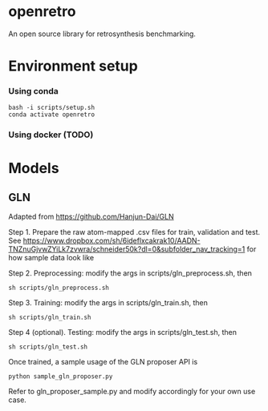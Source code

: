 # openretro
An open source library for retrosynthesis benchmarking.

# Environment setup
### Using conda
    bash -i scripts/setup.sh
    conda activate openretro

### Using docker (TODO)

# Models
## GLN
Adapted from https://github.com/Hanjun-Dai/GLN

Step 1. Prepare the raw atom-mapped .csv files for train, validation and test.
See https://www.dropbox.com/sh/6ideflxcakrak10/AADN-TNZnuGjvwZYiLk7zvwra/schneider50k?dl=0&subfolder_nav_tracking=1
for how sample data look like

Step 2. Preprocessing: modify the args in scripts/gln_preprocess.sh, then

    sh scripts/gln_preprocess.sh

Step 3. Training: modify the args in scripts/gln_train.sh, then
    
    sh scripts/gln_train.sh

Step 4 (optional). Testing: modify the args in scripts/gln_test.sh, then
    
    sh scripts/gln_test.sh

Once trained, a sample usage of the GLN proposer API is 

    python sample_gln_proposer.py
Refer to gln_proposer_sample.py and modify accordingly for your own use case.